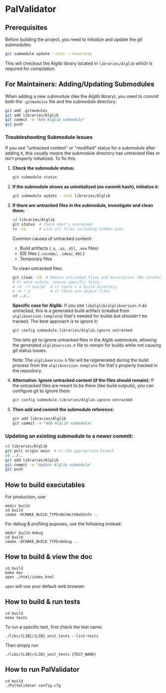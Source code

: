# PalValidator

## Prerequisites

Before building the project, you need to initialize and update the git submodules:

```bash
git submodule update --init --recursive
```

This will checkout the Alglib library located in `libraries/Alglib` which is required for compilation.

## For Maintainers: Adding/Updating Submodules

When adding a new submodule (like the Alglib library), you need to commit both the `.gitmodules` file and the submodule directory:

```bash
git add .gitmodules
git add libraries/Alglib
git commit -m "Add Alglib submodule"
git push
```

### Troubleshooting Submodule Issues

If you see "untracked content" or "modified" status for a submodule after adding it, this usually means the submodule directory has untracked files or isn't properly initialized. To fix this:

1. **Check the submodule status:**
   ```bash
   git submodule status
   ```

2. **If the submodule shows as uninitialized (no commit hash), initialize it:**
   ```bash
   git submodule update --init libraries/Alglib
   ```

3. **If there are untracked files in the submodule, investigate and clean them:**
   ```bash
   cd libraries/Alglib
   git status  # Check what's untracked
   ls -la      # List all files including hidden ones
   ```
   
   Common causes of untracked content:
   - Build artifacts (`.o`, `.so`, `.dll`, `.exe` files)
   - IDE files (`.vscode/`, `.idea/`, etc.)
   - Temporary files
   
   To clean untracked files:
   ```bash
   git clean -fd  # Remove untracked files and directories (be careful!)
   # Or more safely, remove specific files:
   # rm -rf build/  # if there's a build directory
   # rm *.o         # if there are object files
   cd ../..
   ```
   
   **Specific case for Alglib:** If you see `libalglib/alglibversion.h` as untracked, this is a generated build artifact (created from `alglibversion.template`) that's needed for builds but shouldn't be tracked. The best approach is to ignore it:
   ```bash
   git config submodule.libraries/Alglib.ignore untracked
   ```
   
   This tells git to ignore untracked files in the Alglib submodule, allowing the generated `alglibversion.h` file to remain for builds while not causing git status issues.
   
   Note: The `alglibversion.h` file will be regenerated during the build process from the `alglibversion.template` file that's properly tracked in the repository.

4. **Alternative: Ignore untracked content (if the files should remain):**
   If the untracked files are meant to be there (like build outputs), you can configure git to ignore them:
   ```bash
   git config submodule.libraries/Alglib.ignore untracked
   ```

5. **Then add and commit the submodule reference:**
   ```bash
   git add libraries/Alglib
   git commit -m "Add Alglib submodule"
   ```

### Updating an existing submodule to a newer commit:
```bash
cd libraries/Alglib
git pull origin main  # or the appropriate branch
cd ../..
git add libraries/Alglib
git commit -m "Update Alglib submodule"
git push
```

## How to build executables

For production, use:
```
mkdir build
cd build
cmake -DCMAKE_BUILD_TYPE=RelWithDebInfo ..
```

For debug & profiling puposes, use the following instead:
```
mkdir build-debug
cd build
cmake -DCMAKE_BUILD_TYPE=Debug ..
```

## How to build & view the doc

```
cd build
make doc
open ./html/index.html
```

`open` will use your default web browser.

## How to build & run tests

```
cd build
make tests
```

To run a specific test, first check the test name:
```
./libs/{LIB}/{LIB}_unit_tests --list-tests
```
Then simply run
```
./libs/{LIB}/{LIB}_unit_tests {TEST_NAME}
```

## How to run PalValidator

```
cd build
./PalValidator config.cfg
```
